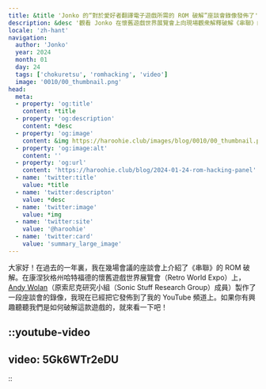 ```yaml
---
title: &title 'Jonko 的“對於愛好者翻譯電子遊戲所需的 ROM 破解”座談會錄像發佈了'
description: &desc '觀看 Jonko 在懷舊遊戲世界展覽會上向現場觀衆解釋破解《串聯》的一些挑戰'
locale: 'zh-hant'
navigation:
  author: 'Jonko'
  year: 2024
  month: 01
  day: 24
  tags: ['chokuretsu', 'romhacking', 'video']
  image: '0010/00_thumbnail.png'
head:
  meta:
  - property: 'og:title'
    content: *title
  - property: 'og:description'
    content: *desc
  - property: 'og:image'
    content: &img https://haroohie.club/images/blog/0010/00_thumbnail.png
  - property: 'og:image:alt'
    content: ''
  - property: 'og:url'
    content: 'https://haroohie.club/blog/2024-01-24-rom-hacking-panel'
  - name: 'twitter:title'
    value: *title
  - name: 'twitter:descripton'
    value: *desc
  - name: 'twitter:image'
    value: *img
  - name: 'twitter:site'
    value: '@haroohie'
  - name: 'twitter:card'
    value: 'summary_large_image'
---
```

大家好！在過去的一年裏，我在幾場會議的座談會上介紹了《串聯》的 ROM 破解。在康涅狄格州哈特福德的懷舊遊戲世界展覽會（Retro World Expo）上，[Andy Wolan](https://www.youtube.com/@andywolan)（原索尼克研究小組（Sonic Stuff Research Group）成員）製作了一段座談會的錄像，我現在已經把它發佈到了我的 YouTube 頻道上。如果你有興趣聽聽我們是如何破解這款遊戲的，就來看一下吧！

::youtube-video
----
video: 5Gk6WTr2eDU
----
::
